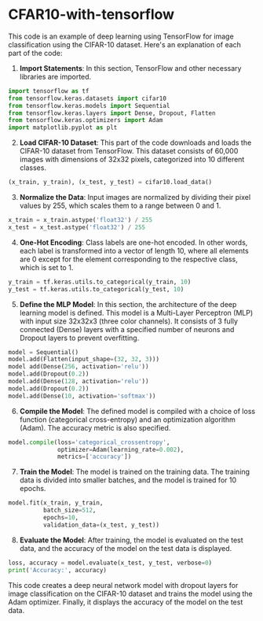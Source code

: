 # CFAR10-with-tensorflow
This code is an example of deep learning using TensorFlow for image classification using the CIFAR-10 dataset. Here's an explanation of each part of the code:

1. **Import Statements**: In this section, TensorFlow and other necessary libraries are imported.

```python
import tensorflow as tf
from tensorflow.keras.datasets import cifar10
from tensorflow.keras.models import Sequential
from tensorflow.keras.layers import Dense, Dropout, Flatten
from tensorflow.keras.optimizers import Adam
import matplotlib.pyplot as plt
```

2. **Load CIFAR-10 Dataset**: This part of the code downloads and loads the CIFAR-10 dataset from TensorFlow. This dataset consists of 60,000 images with dimensions of 32x32 pixels, categorized into 10 different classes.

```python
(x_train, y_train), (x_test, y_test) = cifar10.load_data()
```

3. **Normalize the Data**: Input images are normalized by dividing their pixel values by 255, which scales them to a range between 0 and 1.

```python
x_train = x_train.astype('float32') / 255
x_test = x_test.astype('float32') / 255
```

4. **One-Hot Encoding**: Class labels are one-hot encoded. In other words, each label is transformed into a vector of length 10, where all elements are 0 except for the element corresponding to the respective class, which is set to 1.

```python
y_train = tf.keras.utils.to_categorical(y_train, 10)
y_test = tf.keras.utils.to_categorical(y_test, 10)
```

5. **Define the MLP Model**: In this section, the architecture of the deep learning model is defined. This model is a Multi-Layer Perceptron (MLP) with input size 32x32x3 (three color channels). It consists of 3 fully connected (Dense) layers with a specified number of neurons and Dropout layers to prevent overfitting.

```python
model = Sequential()
model.add(Flatten(input_shape=(32, 32, 3)))
model add(Dense(256, activation='relu'))
model.add(Dropout(0.2))
model.add(Dense(128, activation='relu'))
model.add(Dropout(0.2))
model.add(Dense(10, activation='softmax'))
```

6. **Compile the Model**: The defined model is compiled with a choice of loss function (categorical cross-entropy) and an optimization algorithm (Adam). The accuracy metric is also specified.

```python
model.compile(loss='categorical_crossentropy',
              optimizer=Adam(learning_rate=0.002),
              metrics=['accuracy'])
```

7. **Train the Model**: The model is trained on the training data. The training data is divided into smaller batches, and the model is trained for 10 epochs.

```python
model.fit(x_train, y_train,
          batch_size=512,
          epochs=10,
          validation_data=(x_test, y_test))
```

8. **Evaluate the Model**: After training, the model is evaluated on the test data, and the accuracy of the model on the test data is displayed.

```python
loss, accuracy = model.evaluate(x_test, y_test, verbose=0)
print('Accuracy:', accuracy)
```

This code creates a deep neural network model with dropout layers for image classification on the CIFAR-10 dataset and trains the model using the Adam optimizer. Finally, it displays the accuracy of the model on the test data.
